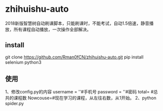 # zhihuishu-auto
2018新版智慧树自动刷课脚本，只能刷课时，不能考试，自动1.5倍速，静音播放，所有课程自动播放，一次操作全部解决。

## install
git clone https://github.com/Rman0fCN/zhihuishu-auto.git
pip install selenium
python3
## 使用

1、修改config.py的内容
  username = ''#手机号
  password = ''#密码
  total= #总共的课程数
  Nowcouse=#现在学习的课程，从左往右数，从1开始。
2、python spider.py

